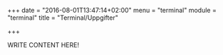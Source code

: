 +++
date = "2016-08-01T13:47:14+02:00"
menu = "terminal"
module = "terminal"
title = "Terminal/Uppgifter"

+++

WRITE CONTENT HERE!
